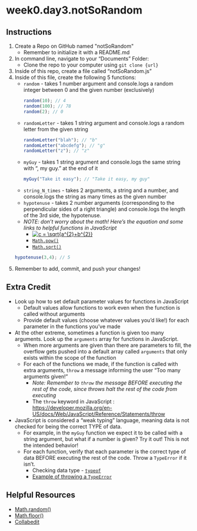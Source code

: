 # week0.day3.notSoRandom

## Instructions
1. Create a Repo on GitHub named "notSoRandom"
   - Remember to initialize it with a README.md
2. In command line, navigate to your “Documents” Folder:
   - Clone the repo to your computer using `git clone {url}`
3. Inside of this repo, create a file called “notSoRandom.js”
4. Inside of this file, create the following 5 functions:
   - `random` - takes 1 number argument and console.logs a random integer between 0 and the given number (exclusively)
     ```javascript
     random(10); // 4
     random(100); // 78
     random(2); // 0
     ```
   - `randomLetter` - takes 1 string argument and console.logs a random letter from the given string
     ```javascript
     randomLetter("blah"); // "b"
     randomLetter("abcdefg"); // "g"
     randomLetter("z"); // "z"
     ```
   - `myGuy` - takes 1 string argument and console.logs the same string with “, my guy.” at the end of it
      ```javascript
      myGuy("Take it easy"); // "Take it easy, my guy"
      ```
   - `string_N_times` - takes 2 arguments, a string and a number, and console.logs the string as many times as the given number
   - `hypotenuse` - takes 2 number arguments (corresponding to the perpendicular sides of a right triangle) and console.logs the length of the 3rd side, the hypotenuse.
   - *NOTE: don’t worry about the math! Here’s the equation and some links to helpful functions in JavaScript*
     - <a href="https://www.codecogs.com/eqnedit.php?latex=c&space;=&space;\sqrt{a^{2}&plus;b^{2}}" target="_blank"><img src="https://latex.codecogs.com/gif.latex?c&space;=&space;\sqrt{a^{2}&plus;b^{2}}" title="c = \sqrt{a^{2}+b^{2}}" /></a>
     - [`Math.pow()`](https://developer.mozilla.org/en-US/docs/Web/JavaScript/Reference/Global_Objects/Math/pow)
     - [`Math.sqrt()`](https://developer.mozilla.org/en-US/docs/Web/JavaScript/Reference/Global_Objects/Math/sqrt)
   ```javascript
   hypotenuse(3,4); // 5
   ```
5. Remember to add, commit, and push your changes!

## Extra Credit
- Look up how to set default parameter values for functions in JavaScript
   - Default values allow functions to work even when the function is called without arguments
   - Provide default values (choose whatever values you’d like!) for each parameter in the functions you’ve made
- At the other extreme, sometimes a function is given too many arguments. Look up the `arguments` array for functions in JavaScript. 
   - When more arguments are given than there are parameters to fill, the overflow gets pushed into a default array called `arguments` that only exists within the scope of the function
   - For each of the functions we made, if the function is called with extra arguments, `throw` a message informing the user “Too many arguments given!”
     - *Note: Remember to `throw` the message BEFORE executing the rest of the code, since throws halt the rest of the code from executing*
     - The `throw` keyword in JavaScript : https://developer.mozilla.org/en-US/docs/Web/JavaScript/Reference/Statements/throw
- JavaScript is considered a “weak typing” language, meaning data is not checked for being the correct TYPE of data. 
   - For example, in the `myGuy` function we expect it to be called with a string argument, but what if a number is given? Try it out! This is not the intended behavior!
   - For each function, verify that each parameter is the correct type of data BEFORE executing the rest of the code. Throw a `TypeError` if it isn’t.
     - Checking data type - [`typeof`](https://developer.mozilla.org/en-US/docs/Web/JavaScript/Reference/Operators/typeof)
     - [Example of throwing a `TypeError`](https://stackoverflow.com/questions/39943319/throw-new-typeerror-when-date-is-invalid-date-object)

## Helpful Resources
- [Math.random()](https://developer.mozilla.org/en-US/docs/Web/JavaScript/Reference/Global_Objects/Math/random)
- [Math.floor()](https://developer.mozilla.org/en-US/docs/Web/JavaScript/Reference/Global_Objects/Math/floor)
- [Collabedit](http://collabedit.com/)


